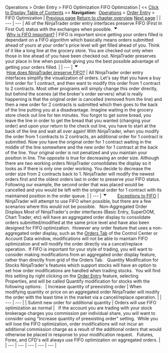﻿
Operations > Order Entry > FIFO Optimization
FIFO Optimization
| << [Click to Display Table of Contents](fifo_optimization.md) >> **Navigation:**     [Operations](operations-1.md) > [Order Entry](order_entry-1.md) > FIFO Optimization | [Previous page](order_state_definitions-1.md) [Return to chapter overview](order_entry-1.md) [Next page](working_with_forex-1.md) |
| --- | --- |
All of the NinjaTrader order entry interfaces preserve FIFO (First In First Out) status with the exchanges when possible.
![tog_minus](tog_minus-1.gif)        [Why is FIFO important?](javascript:HMToggle('toggle','WhyIsFifoImportant','WhyIsFifoImportant_ICON'))
| FIFO is important since getting your orders filled is dependant on a FIFO algorithm which basically means orders submitted ahead of yours at your order's price level will get filled ahead of you. Think of it like a long line at the grocery store. You are checked out only when those in line ahead of you have been checked out. NinjaTrader preserves your place in line when possible giving you the best possible advantage of getting your orders filled. |
| --- |
![tog_minus](tog_minus-1.gif)        [How does NinjaTrader preserve FIFO?](javascript:HMToggle('toggle','HowDoesproductnamePreserveFifo','HowDoesproductnamePreserveFifo_ICON'))
| All NinjaTrader order entry interfaces simplify the visualization of orders. Let's say that you have a buy limit order for 1 contract, and then want to modify this order from 1 contract to 2 contracts. Most other programs will simply change this order directly, but behind the scenes (at the broker's order servers) what is really happening is that the original order is cancelled (removed from the line) and then a new order for 2 contracts is submitted which then goes to the back of the line putting you at a disadvantage. Imagine waiting in the grocery store check out line for ten minutes. You forgot to get some bread, you leave the line in order to get the bread that you wanted (changing your order) and upon your return to the check out line, you have to start at the back of the line and wait all over again! With NinjaTrader, when you modify the order from 1 contracts to 2 contracts, an additional order for 1 contract is submitted. Now you have the original order for 1 contract waiting in the middle of the line somewhere and the new order for 1 contract at the back of the line. Your original order is not penalized and you maintain your position in line. The opposite is true for decreasing an order size. Although there are two working orders NinjaTrader consolidates the display so it looks as if there is only one order working. You decide to decrease the order size from 2 contracts back to 1. NinjaTrader will modify the newest orders first and the oldest orders last in order to preserve your FIFO status. Following our example, the second order that was placed would be cancelled and you would be left with the original order for 1 contract with its maintained position in the order queue. |
| --- |
![tog_minus](tog_minus-1.gif)        [Exceptions to FIFO](javascript:HMToggle('toggle','ExceptionsToFifo','ExceptionsToFifo_ICON'))
| NinjaTrader will attempt to use FIFO when possible, but there are a few scenarios where this would not be possible.   Non-Aggregated Order Displays Most of NinjaTrader's order interfaces (Basic Entry, SuperDOM, Chart Trader, etc) will have an aggregated order display to consolidate orders submitted/modified at the same price level and have also been designed for FIFO optimization.  However any order feature that uses a non-aggregated order display, such as the [Orders Tab](orders_tab-1.md) of the Control Center or Account Data window, modifications will not be able to maintain FIFO optimization and will modify the order directly via a cancel/replace operation.  If FIFO is important for your style of trading, you will want to consider making modifications from an aggregated order display feature, rather than directly from grid of the Orders Tab.   Quantity Modification for Stocks NinjaTrader's features which support stocks will have an option to set how order modifications are handled when trading stocks.  You will find this setting by right clicking on the [Order Entry](order_entry-1.md) feature, selecting Properties, and will be called Quantify modification for stocks with the following options:     | Increase quantity of preexisting order | When modifying quantity or price on an aggregated order NinjaTrader will modify the order with the least time in the market via a cancel/replace operation. | | --- | --- | | Submit new order for additional quantity | Orders will use FIFO optimization as normal |      If the account you are trading with your stock brokerage charges you commission per individual share, you will want to consider using "Increase quantity of preexisting order" setting.  While you will lose the FIFO optimization, order modifications will not incur an additional commission charge as a result of the additional orders that would otherwise be placed in response to your modification request.   Futures, Forex, and CFD's will always use FIFO optimization on aggregated orders. |
| --- | --- | --- | --- | --- |
